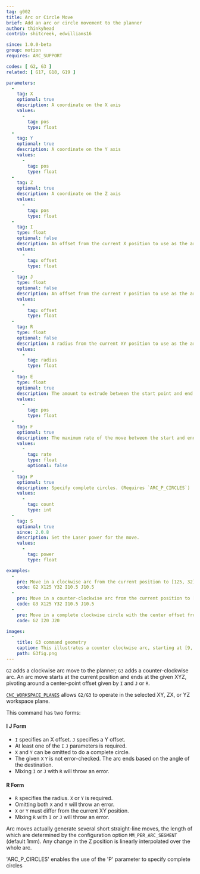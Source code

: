 ```yaml
---
tag: g002
title: Arc or Circle Move
brief: Add an arc or circle movement to the planner
author: thinkyhead
contrib: shitcreek, edwilliams16

since: 1.0.0-beta
group: motion
requires: ARC_SUPPORT

codes: [ G2, G3 ]
related: [ G17, G18, G19 ]

parameters:
  -
    tag: X
    optional: true
    description: A coordinate on the X axis
    values:
      -
        tag: pos
        type: float
  -
    tag: Y
    optional: true
    description: A coordinate on the Y axis
    values:
      -
        tag: pos
        type: float
  -
    tag: Z
    optional: true
    description: A coordinate on the Z axis
    values:
      -
        tag: pos
        type: float
  -
    tag: I
    type: float
    optional: false
    description: An offset from the current X position to use as the arc center
    values:
      -
        tag: offset
        type: float
  -
    tag: J
    type: float
    optional: false
    description: An offset from the current Y position to use as the arc center
    values:
      -
        tag: offset
        type: float
  -
    tag: R
    type: float
    optional: false
    description: A radius from the current XY position to use as the arc center
    values:
      -
        tag: radius
        type: float
  -
    tag: E
    type: float
    optional: true
    description: The amount to extrude between the start point and end point
    values:
      -
        tag: pos
        type: float
  -
    tag: F
    optional: true
    description: The maximum rate of the move between the start and end point
    values:
      -
        tag: rate
        type: float
        optional: false
  -
    tag: P
    optional: true
    description: Specify complete circles. (Requires `ARC_P_CIRCLES`)
    values:
      -
        tag: count
        type: int
  -
    tag: S
    optional: true
    since: 2.0.8
    description: Set the Laser power for the move.
    values:
      -
        tag: power
        type: float

examples:
  -
    pre: Move in a clockwise arc from the current position to [125, 32] with the center offset from the current position by (10.5, 10.5).
    code: G2 X125 Y32 I10.5 J10.5
  -
    pre: Move in a counter-clockwise arc from the current position to [125, 32] with the center offset from the current position by (10.5, 10.5).
    code: G3 X125 Y32 I10.5 J10.5
  -
    pre: Move in a complete clockwise circle with the center offset from the current position by [20, 20].
    code: G2 I20 J20

images:
  -
    title: G3 command geometry
    caption: This illustrates a counter clockwise arc, starting at [9, 6]. It can be generated either by `G3 X2 Y7 I-4 J-3` or `G3 X2 Y7 R5`
    path: G3fig.png
---
```


`G2` adds a clockwise arc move to the planner; `G3` adds a counter-clockwise arc. An arc move starts at the current position and ends at the given XYZ, pivoting around a center-point offset given by `I` and `J` or `R`.

[`CNC_WORKSPACE_PLANES`](/docs/gcode/G017-G019.html) allows `G2/G3` to operate in the selected XY, ZX, or YZ workspace plane.

This command has two forms:
#### I J Form

 - `I` specifies an X offset. `J` specifies a Y offset.
 - At least one of the `I` `J` parameters is required.
 - `X` and `Y` can be omitted to do a complete circle.
 - The given `X` `Y` is not error-checked.
   The arc ends based on the angle of the destination.
 - Mixing `I` or `J` with `R` will throw an error.

#### R Form
 - `R` specifies the radius. `X` or `Y` is required.
 - Omitting both `X` and `Y` will throw an error.
 - `X` or `Y` must differ from the current XY position.
 - Mixing `R` with `I` or `J` will throw an error.

Arc moves actually generate several short straight-line moves, the length of which are determined by the configuration option `MM_PER_ARC_SEGMENT` (default 1mm). Any change in the Z position is linearly interpolated over the whole arc.

'ARC_P_CIRCLES' enables the use of the 'P' parameter to specify complete circles
